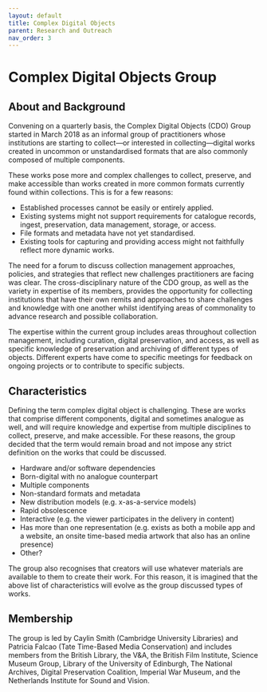 ```yaml
---
layout: default
title: Complex Digital Objects
parent: Research and Outreach
nav_order: 3
---
```


# Complex Digital Objects Group
## About and Background
Convening on a quarterly basis, the Complex Digital Objects (CDO) Group started in March 2018 as an informal group of practitioners whose institutions are starting to collect—or interested in collecting—digital works created in uncommon or unstandardised formats that are also commonly composed of multiple components. 

These works pose more and complex challenges to collect, preserve, and make accessible than works created in more common formats currently found within collections. This is for a few reasons: 
* Established processes cannot be easily or entirely applied. 
* Existing systems might not support requirements for catalogue records, ingest, preservation, data management, storage, or access. 
* File formats and metadata have not yet standardised.
* Existing tools for capturing and providing access might not faithfully reflect more dynamic works.

The need for a forum to discuss collection management approaches, policies, and strategies that reflect new challenges practitioners are facing was clear. The cross-disciplinary nature of the CDO group, as well as the variety in expertise of its members, provides the opportunity for collecting institutions that have their own remits and approaches to share challenges and knowledge with one another whilst identifying areas of commonality to advance research and possible collaboration. 

The expertise within the current group includes areas throughout collection management, including curation, digital preservation, and access, as well as specific knowledge of preservation and archiving of different types of objects. Different experts have come to specific meetings for feedback on ongoing projects or to contribute to specific subjects. 

## Characteristics
Defining the term complex digital object is challenging. These are works that comprise different components, digital and sometimes analogue as well, and will require knowledge and expertise from multiple disciplines to collect, preserve, and make accessible. For these reasons, the group decided that the term would remain broad and not impose any strict definition on the works that could be discussed. 

* Hardware and/or software dependencies 
* Born-digital with no analogue counterpart 
* Multiple components
* Non-standard formats and metadata 
* New distribution models (e.g. x-as-a-service models) 
* Rapid obsolescence
* Interactive (e.g. the viewer participates in the delivery in content)
* Has more than one representation (e.g. exists as both a mobile app and a website, an onsite time-based media artwork that also has an online presence) 
* Other? 

The group also recognises that creators will use whatever materials are available to them to create their work. For this reason, it is imagined that the above list of characteristics will evolve as the group discussed types of works.

## Membership

The group is led by Caylin Smith (Cambridge University Libraries) and Patricia Falcao (Tate Time-Based Media Conservation) and includes members from the British Library, the V&A, the British Film Institute, Science Museum Group, Library of the University of Edinburgh, The National Archives, Digital Preservation Coalition, Imperial War Museum, and the Netherlands Institute for Sound and Vision.